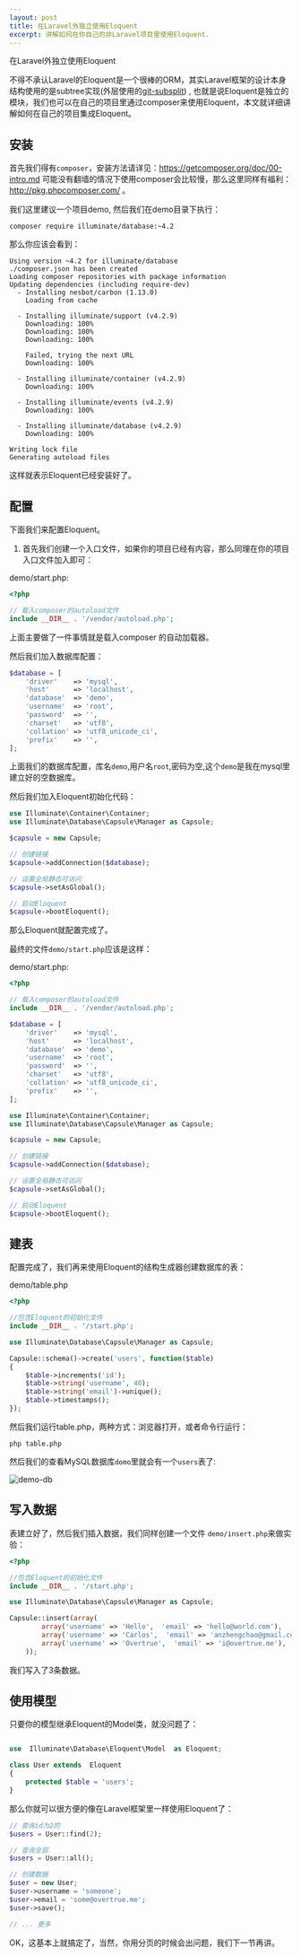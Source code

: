 ```yaml
---
layout: post
title: 在Laravel外独立使用Eloquent
excerpt: 讲解如何在你自己的非Laravel项目里使用Eloquent.
---
```


在Laravel外独立使用Eloquent

不得不承认Laravel的Eloquent是一个很棒的ORM，其实Laravel框架的设计本身结构使用的是subtree实现(外层使用的[git-subsplit](https://github.com/dflydev/git-subsplit)) , 也就是说Eloquent是独立的模块，我们也可以在自己的项目里通过composer来使用Eloquent，本文就详细讲解如何在自己的项目集成Eloquent。

## 安装

首先我们得有`composer`，安装方法请详见：https://getcomposer.org/doc/00-intro.md 
可能没有翻墙的情况下使用composer会比较慢，那么这里同样有福利：http://pkg.phpcomposer.com/ 。

我们这里建议一个项目demo, 然后我们在demo目录下执行：

```shell
composer require illuminate/database:~4.2
```
那么你应该会看到：
```shell
Using version ~4.2 for illuminate/database
./composer.json has been created
Loading composer repositories with package information
Updating dependencies (including require-dev)
  - Installing nesbot/carbon (1.13.0)
    Loading from cache

  - Installing illuminate/support (v4.2.9)
    Downloading: 100%
    Downloading: 100%
    Downloading: 100%

    Failed, trying the next URL
    Downloading: 100%

  - Installing illuminate/container (v4.2.9)
    Downloading: 100%

  - Installing illuminate/events (v4.2.9)
    Downloading: 100%

  - Installing illuminate/database (v4.2.9)
    Downloading: 100%

Writing lock file
Generating autoload files
```

这样就表示Eloquent已经安装好了。


## 配置

下面我们来配置Eloquent。

1. 首先我们创建一个入口文件，如果你的项目已经有内容，那么同理在你的项目入口文件加入即可：

demo/start.php:

```php
<?php

// 载入composer的autoload文件
include __DIR__ . '/vendor/autoload.php';
```
上面主要做了一件事情就是载入composer 的自动加载器。

然后我们加入数据库配置：

```php
$database = [
    'driver'    => 'mysql',
    'host'      => 'localhost',
    'database'  => 'demo',
    'username'  => 'root',
    'password'  => '',
    'charset'   => 'utf8',
    'collation' => 'utf8_unicode_ci',
    'prefix'    => '',
];
```

上面我们的数据库配置，库名`demo`,用户名`root`,密码为空,这个`demo`是我在mysql里建立好的空数据库。


然后我们加入Eloquent初始化代码：

```php
use Illuminate\Container\Container;
use Illuminate\Database\Capsule\Manager as Capsule;

$capsule = new Capsule;

// 创建链接
$capsule->addConnection($database);

// 设置全局静态可访问
$capsule->setAsGlobal();

// 启动Eloquent
$capsule->bootEloquent();

```

那么Eloquent就配置完成了。

最终的文件`demo/start.php`应该是这样：

demo/start.php: 
```php
<?php

// 载入composer的autoload文件
include __DIR__ . '/vendor/autoload.php';

$database = [
    'driver'    => 'mysql',
    'host'      => 'localhost',
    'database'  => 'demo',
    'username'  => 'root',
    'password'  => '',
    'charset'   => 'utf8',
    'collation' => 'utf8_unicode_ci',
    'prefix'    => '',
];

use Illuminate\Container\Container;
use Illuminate\Database\Capsule\Manager as Capsule;

$capsule = new Capsule;

// 创建链接
$capsule->addConnection($database);

// 设置全局静态可访问
$capsule->setAsGlobal();

// 启动Eloquent
$capsule->bootEloquent();
```

## 建表

配置完成了，我们再来使用Eloquent的结构生成器创建数据库的表：

demo/table.php

```php
<?php

//包含Eloquent的初始化文件
include __DIR__ . '/start.php';

use Illuminate\Database\Capsule\Manager as Capsule;

Capsule::schema()->create('users', function($table)
{
    $table->increments('id');
    $table->string('username', 40);
    $table->string('email')->unique();
    $table->timestamps();
});
```

然后我们运行table.php，两种方式：浏览器打开，或者命令行运行：
```shell
php table.php
```

然后我们的查看MySQL数据库`domo`里就会有一个`users`表了:

![demo-db](/attachments/images/db-demo.png)

##  写入数据

表建立好了，然后我们插入数据，我们同样创建一个文件 `demo/insert.php`来做实验：


```php
<?php

//包含Eloquent的初始化文件
include __DIR__ . '/start.php';

use Illuminate\Database\Capsule\Manager as Capsule;

Capsule::insert(array(
        array('username' => 'Hello',  'email' => 'hello@world.com'),
        array('username' => 'Carlos',  'email' => 'anzhengchao@gmail.com'),
        array('username' => 'Overtrue',  'email' => 'i@overtrue.me'),
    ));


```

我们写入了3条数据。

## 使用模型

只要你的模型继承Eloquent的Model类，就没问题了：

```php

use  Illuminate\Database\Eloquent\Model  as Eloquent; 

class User extends  Eloquent 
{
	protected $table = 'users';
}

```

那么你就可以很方便的像在Laravel框架里一样使用Eloquent了：

```php
// 查询id为2的
$users = User::find(2);

// 查询全部
$users = User::all();

// 创建数据
$user = new User;
$user->username = 'someone';
$user->email = 'some@overtrue.me';
$user->save();

// ... 更多

```

OK，这基本上就搞定了，当然，你用分页的时候会出问题，我们下一节再讲。

